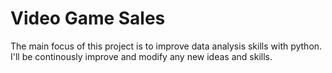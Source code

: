 # Video Game Sales

The main focus of this project is to improve data analysis skills with python.
I'll be continously improve and modify any new ideas and skills.
